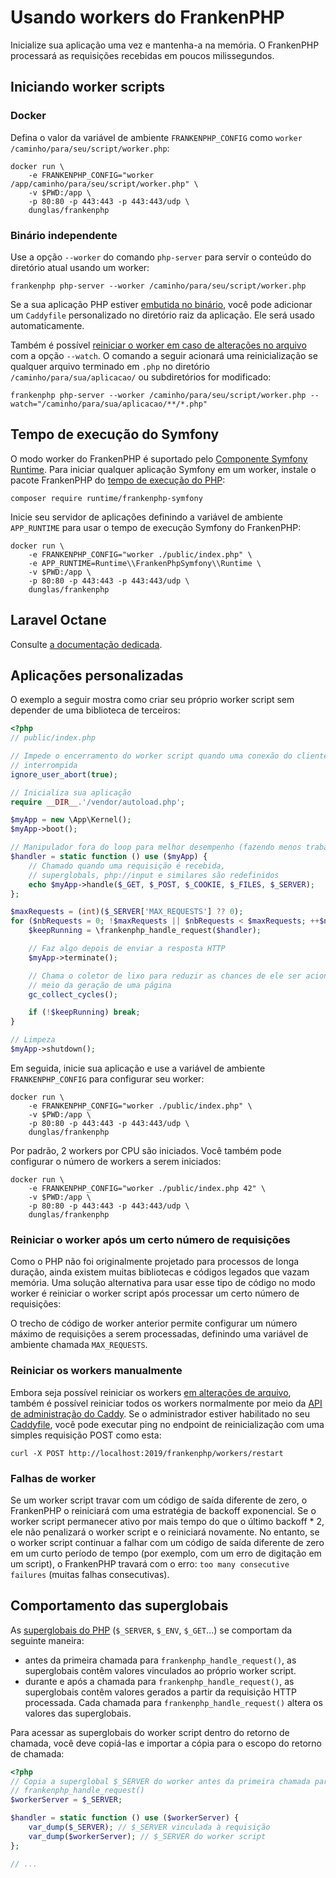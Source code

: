 <!--
[//]: # Copyright (c) 2022-present Kévin Dunglas.

[//]: # Documentation licensed under the MIT License.
[//]: # The original work was translated from English into Brazilian Portuguese.
[//]: # https://github.com/php/frankenphp/blob/main/LICENSE

source_url: https://github.com/php/frankenphp/blob/main/docs/worker.md
revision: 94c3fac55618e85ea4ad82fc4983aab76537a844
status: review
-->

# Usando workers do FrankenPHP

Inicialize sua aplicação uma vez e mantenha-a na memória.
O FrankenPHP processará as requisições recebidas em poucos milissegundos.

## Iniciando worker scripts

### Docker

Defina o valor da variável de ambiente `FRANKENPHP_CONFIG` como
`worker /caminho/para/seu/script/worker.php`:

```console
docker run \
    -e FRANKENPHP_CONFIG="worker /app/caminho/para/seu/script/worker.php" \
    -v $PWD:/app \
    -p 80:80 -p 443:443 -p 443:443/udp \
    dunglas/frankenphp
```

### Binário independente

Use a opção `--worker` do comando `php-server` para servir o conteúdo do
diretório atual usando um worker:

```console
frankenphp php-server --worker /caminho/para/seu/script/worker.php
```

Se a sua aplicação PHP estiver [embutida no binário](embed.md), você pode
adicionar um `Caddyfile` personalizado no diretório raiz da aplicação.
Ele será usado automaticamente.

Também é possível
[reiniciar o worker em caso de alterações no arquivo](config.md#monitorando-alteracoes-em-arquivos)
com a opção `--watch`.
O comando a seguir acionará uma reinicialização se qualquer arquivo terminado em
`.php` no diretório `/caminho/para/sua/aplicacao/` ou subdiretórios for
modificado:

```console
frankenphp php-server --worker /caminho/para/seu/script/worker.php --watch="/caminho/para/sua/aplicacao/**/*.php"
```

## Tempo de execução do Symfony

O modo worker do FrankenPHP é suportado pelo
[Componente Symfony Runtime](https://symfony.com/doc/current/components/runtime.html).
Para iniciar qualquer aplicação Symfony em um worker, instale o pacote
FrankenPHP do
[tempo de execução do PHP](https://github.com/php-runtime/runtime):

```console
composer require runtime/frankenphp-symfony
```

Inicie seu servidor de aplicações definindo a variável de ambiente `APP_RUNTIME`
para usar o tempo de execução Symfony do FrankenPHP:

```console
docker run \
    -e FRANKENPHP_CONFIG="worker ./public/index.php" \
    -e APP_RUNTIME=Runtime\\FrankenPhpSymfony\\Runtime \
    -v $PWD:/app \
    -p 80:80 -p 443:443 -p 443:443/udp \
    dunglas/frankenphp
```

## Laravel Octane

Consulte [a documentação dedicada](laravel.md#laravel-octane).

## Aplicações personalizadas

O exemplo a seguir mostra como criar seu próprio worker script sem depender de
uma biblioteca de terceiros:

```php
<?php
// public/index.php

// Impede o encerramento do worker script quando uma conexão do cliente for
// interrompida
ignore_user_abort(true);

// Inicializa sua aplicação
require __DIR__.'/vendor/autoload.php';

$myApp = new \App\Kernel();
$myApp->boot();

// Manipulador fora do loop para melhor desempenho (fazendo menos trabalho)
$handler = static function () use ($myApp) {
    // Chamado quando uma requisição é recebida,
    // superglobals, php://input e similares são redefinidos
    echo $myApp->handle($_GET, $_POST, $_COOKIE, $_FILES, $_SERVER);
};

$maxRequests = (int)($_SERVER['MAX_REQUESTS'] ?? 0);
for ($nbRequests = 0; !$maxRequests || $nbRequests < $maxRequests; ++$nbRequests) {
    $keepRunning = \frankenphp_handle_request($handler);

    // Faz algo depois de enviar a resposta HTTP
    $myApp->terminate();

    // Chama o coletor de lixo para reduzir as chances de ele ser acionado no
    // meio da geração de uma página
    gc_collect_cycles();

    if (!$keepRunning) break;
}

// Limpeza
$myApp->shutdown();
```

Em seguida, inicie sua aplicação e use a variável de ambiente
`FRANKENPHP_CONFIG` para configurar seu worker:

```console
docker run \
    -e FRANKENPHP_CONFIG="worker ./public/index.php" \
    -v $PWD:/app \
    -p 80:80 -p 443:443 -p 443:443/udp \
    dunglas/frankenphp
```

Por padrão, 2 workers por CPU são iniciados.
Você também pode configurar o número de workers a serem iniciados:

```console
docker run \
    -e FRANKENPHP_CONFIG="worker ./public/index.php 42" \
    -v $PWD:/app \
    -p 80:80 -p 443:443 -p 443:443/udp \
    dunglas/frankenphp
```

### Reiniciar o worker após um certo número de requisições

Como o PHP não foi originalmente projetado para processos de longa duração,
ainda existem muitas bibliotecas e códigos legados que vazam memória.
Uma solução alternativa para usar esse tipo de código no modo worker é reiniciar
o worker script após processar um certo número de requisições:

O trecho de código de worker anterior permite configurar um número máximo de
requisições a serem processadas, definindo uma variável de ambiente chamada
`MAX_REQUESTS`.

### Reiniciar os workers manualmente

Embora seja possível reiniciar os workers
[em alterações de arquivo](config.md#monitorando-alteracoes-em-arquivos), também
é possível reiniciar todos os workers normalmente por meio da
[API de administração do Caddy](https://caddyserver.com/docs/api).
Se o administrador estiver habilitado no seu
[Caddyfile](config.md#configuracao-do-caddyfile), você pode executar ping no
endpoint de reinicialização com uma simples requisição POST como esta:

```console
curl -X POST http://localhost:2019/frankenphp/workers/restart
```

### Falhas de worker

Se um worker script travar com um código de saída diferente de zero, o
FrankenPHP o reiniciará com uma estratégia de backoff exponencial.
Se o worker script permanecer ativo por mais tempo do que o último backoff \* 2,
ele não penalizará o worker script e o reiniciará novamente.
No entanto, se o worker script continuar a falhar com um código de saída
diferente de zero em um curto período de tempo (por exemplo, com um erro de
digitação em um script), o FrankenPHP travará com o erro:
`too many consecutive failures` (muitas falhas consecutivas).

## Comportamento das superglobais

As
[superglobais do PHP](https://www.php.net/manual/pt_BR/language.variables.superglobals.php)
(`$_SERVER`, `$_ENV`, `$_GET`...) se comportam da seguinte maneira:

- antes da primeira chamada para `frankenphp_handle_request()`, as superglobais
  contêm valores vinculados ao próprio worker script.
- durante e após a chamada para `frankenphp_handle_request()`, as superglobais
  contêm valores gerados a partir da requisição HTTP processada.
  Cada chamada para `frankenphp_handle_request()` altera os valores das
  superglobais.

Para acessar as superglobais do worker script dentro do retorno de chamada, você
deve copiá-las e importar a cópia para o escopo do retorno de chamada:

```php
<?php
// Copia a superglobal $_SERVER do worker antes da primeira chamada para
// frankenphp_handle_request()
$workerServer = $_SERVER;

$handler = static function () use ($workerServer) {
    var_dump($_SERVER); // $_SERVER vinculada à requisição
    var_dump($workerServer); // $_SERVER do worker script
};

// ...
```
